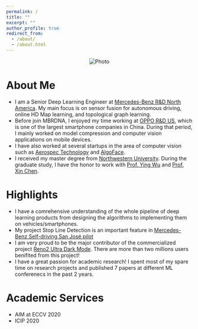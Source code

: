 ```yaml
---
permalink: /
title: ""
excerpt: ""
author_profile: true
redirect_from: 
  - /about/
  - /about.html
---
```


<p align="center">
  <img src="https://derrickxunu.github.io/files/mercedes.jpeg?raw=true" alt="Photo" /> 
</p>

# About Me
* I am a Senior Deep Learning Engineer at [Mercedes-Benz R&D North America](https://mbrdna.com/). My main focus is on sensor fusion for autonomous driving, online HD Map learning, and topological graph learning.
* Before join MBRDNA, I enjoyed my time working at [OPPO R&D US](https://www.oppo.com/en/), which is one of the largest smartphone companies in China. During that period, I mainly worked on model compression and computer vision applications on mobile devices.
* I have also worked at several startups in the area of computer vision such as [Aerospec Technology](https://aerospec.us/) and [AlgoFace](https://www.algoface.ai/).
* I received my master degree from [Northwestern University](https://www.northwestern.edu/). During the graduate study, I have the honor to work with [Prof. Ying Wu](http://users.eecs.northwestern.edu/~yingwu/) and [Prof. Xin Chen](http://users.eecs.northwestern.edu/~xinchen/).

# Highlights
* I have a comrehensive understanding of the whole pipeline of deep learning products from designing the algorithms to implementing them on vehicles/smartphones.
* My project Stop Line Detection is an important feature in [Mercedes-Benz Self-driving San José pilot](https://www.daimler.com/innovation/case/autonomous/pilot-city-san-jose.html)
* I am very proud to be the major contributor of the commercialized project [Reno2 Ultra Dark Mode](https://oppo.custhelp.com/app/answers/detail/a_id/8883/~/what-is-ultra-dark-mode-for-reno2%3F). There are more than two millions users benifited from this project!
* I have a great passion for academic research! I spent most of my spare time on research projects and published 7 papers at different ML conferenecs in the past 2 years.

# Academic Services
* AIM at ECCV 2020
* ICIP 2020